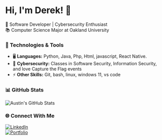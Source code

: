 # Hi, I'm Derek! 👋

🚀 Software Developer | Cybersecurity Enthusiast  
📚 Computer Science Major at Oakland University  

### 🔧 Technologies & Tools
- 🖥️ **Languages:** Python, Java, Php, Html, javascript, React Native.
- 🔐 **Cybersecurity:** Classes in Software Security, Information Security, and love Capture the Flag events
- ⚡ **Other Skills:** Git, bash, linux, windows 11, vs code

### 📊 GitHub Stats
![Austin's GitHub Stats](https://github-readme-stats.vercel.app/api?username=AustinDev&show_icons=true&theme=dark)

### 🌐 Connect With Me
[![LinkedIn](https://img.shields.io/badge/LinkedIn-Connect-blue?style=flat&logo=linkedin)](https://www.linkedin.com/in/yourprofile)  
[![Portfolio](https://img.shields.io/badge/Portfolio-Website-green?style=flat)](https://yourportfolio.com)

